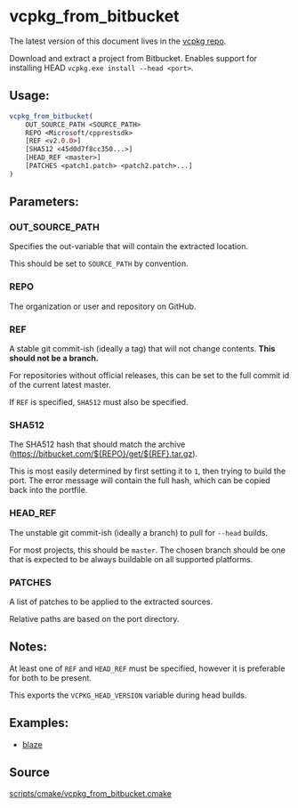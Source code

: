 # vcpkg_from_bitbucket

The latest version of this document lives in the [vcpkg repo](https://github.com/Microsoft/vcpkg/blob/master/docs/maintainers/vcpkg_from_bitbucket.md).

Download and extract a project from Bitbucket.
Enables support for installing HEAD `vcpkg.exe install --head <port>`.

## Usage:
```cmake
vcpkg_from_bitbucket(
    OUT_SOURCE_PATH <SOURCE_PATH>
    REPO <Microsoft/cpprestsdk>
    [REF <v2.0.0>]
    [SHA512 <45d0d7f8cc350...>]
    [HEAD_REF <master>]
    [PATCHES <patch1.patch> <patch2.patch>...]
)
```

## Parameters:
### OUT_SOURCE_PATH
Specifies the out-variable that will contain the extracted location.

This should be set to `SOURCE_PATH` by convention.

### REPO
The organization or user and repository on GitHub.

### REF
A stable git commit-ish (ideally a tag) that will not change contents. **This should not be a branch.**

For repositories without official releases, this can be set to the full commit id of the current latest master.

If `REF` is specified, `SHA512` must also be specified.

### SHA512
The SHA512 hash that should match the archive (https://bitbucket.com/${REPO}/get/${REF}.tar.gz).

This is most easily determined by first setting it to `1`, then trying to build the port. The error message will contain the full hash, which can be copied back into the portfile.

### HEAD_REF
The unstable git commit-ish (ideally a branch) to pull for `--head` builds.

For most projects, this should be `master`. The chosen branch should be one that is expected to be always buildable on all supported platforms.

### PATCHES
A list of patches to be applied to the extracted sources.

Relative paths are based on the port directory.

## Notes:
At least one of `REF` and `HEAD_REF` must be specified, however it is preferable for both to be present.

This exports the `VCPKG_HEAD_VERSION` variable during head builds.

## Examples:

* [blaze](https://github.com/Microsoft/vcpkg/blob/master/ports/blaze/portfile.cmake)

## Source
[scripts/cmake/vcpkg\_from\_bitbucket.cmake](https://github.com/Microsoft/vcpkg/blob/master/scripts/cmake/vcpkg_from_bitbucket.cmake)
